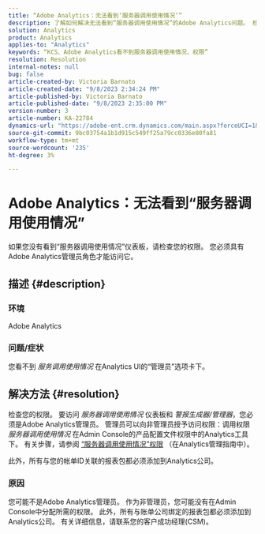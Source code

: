 ```yaml
---
title: “Adobe Analytics：无法看到‘服务器调用使用情况’”
description: 了解如何解决无法看到“服务器调用使用情况”的Adobe Analytics问题。 检查您的权限。
solution: Analytics
product: Analytics
applies-to: "Analytics"
keywords: “KCS、Adobe Analytics看不到服务器调用使用情况、权限”
resolution: Resolution
internal-notes: null
bug: false
article-created-by: Victoria Barnato
article-created-date: "9/8/2023 2:34:24 PM"
article-published-by: Victoria Barnato
article-published-date: "9/8/2023 2:35:00 PM"
version-number: 3
article-number: KA-22784
dynamics-url: "https://adobe-ent.crm.dynamics.com/main.aspx?forceUCI=1&pagetype=entityrecord&etn=knowledgearticle&id=4532a7c9-544e-ee11-be6e-6045bd006c82"
source-git-commit: 9bc03754a1b1d915c549ff25a79cc0336e80fa81
workflow-type: tm+mt
source-wordcount: '235'
ht-degree: 3%

---
```


# Adobe Analytics：无法看到“服务器调用使用情况”


如果您没有看到“服务器调用使用情况”仪表板，请检查您的权限。 您必须具有Adobe Analytics管理员角色才能访问它。

## 描述 {#description}


### 环境

Adobe Analytics

### 问题/症状

您看不到 *服务调用使用情况* 在Analytics UI的“管理员”选项卡下。


## 解决方法 {#resolution}


检查您的权限。 要访问 *服务器调用使用情况* 仪表板和 *警报生成器/管理器*，您必须是Adobe Analytics管理员。 管理员可以向非管理员授予访问权限：调用权限 *服务器调用使用情况* 在Admin Console的产品配置文件权限中的Analytics工具下。 有关步骤，请参阅 [“服务器调用使用情况”权限](https://experienceleague.adobe.com/docs/analytics/admin/admin-tools/server-call-usage/overage-overview.html?lang=en#section_FCC58EB635954A32990D4E67B52B4369) （在Analytics管理指南中）。

此外，所有与您的帐单ID关联的报表包都必须添加到Analytics公司。

### 原因

您可能不是Adobe Analytics管理员。 作为非管理员，您可能没有在Admin Console中分配所需的权限。 此外，所有与账单公司绑定的报表包都必须添加到Analytics公司。 有关详细信息，请联系您的客户成功经理(CSM)。
